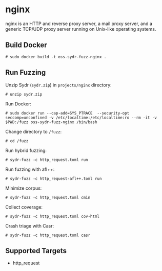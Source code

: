 # nginx

nginx is an HTTP and reverse proxy server, a mail proxy server, and a generic TCP/UDP proxy server running on Unix-like operating systems.

## Build Docker

    # sudo docker build -t oss-sydr-fuzz-nginx .

## Run Fuzzing

Unzip Sydr (`sydr.zip`) in `projects/nginx` directory:

    # unzip sydr.zip

Run Docker:

    # sudo docker run --cap-add=SYS_PTRACE  --security-opt seccomp=unconfined -v /etc/localtime:/etc/localtime:ro --rm -it -v $PWD:/fuzz oss-sydr-fuzz-nginx /bin/bash

Change directory to `/fuzz`:

    # cd /fuzz

Run hybrid fuzzing:

    # sydr-fuzz -c http_request.toml run

Run fuzzing with afl++:

    # sydr-fuzz -c http_request-afl++.toml run

Minimize corpus:

    # sydr-fuzz -c http_request.toml cmin

Collect coverage:

    # sydr-fuzz -c http_request.toml cov-html

Crash triage with Casr:

    # sydr-fuzz -c http_request.toml casr

## Supported Targets

* http_request
